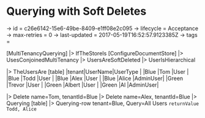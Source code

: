 # Querying with Soft Deletes

-> id = c26e6142-15e6-49be-8409-e1ff08e2c095
-> lifecycle = Acceptance
-> max-retries = 0
-> last-updated = 2017-05-19T16:52:57.9123385Z
-> tags = 

[MultiTenancyQuerying]
|> IfTheStoreIs
    [ConfigureDocumentStore]
    |> UsesConjoinedMultiTenancy
    |> UsersAreSoftDeleted
    |> UserIsHierarchical

|> TheUsersAre
    [table]
    |tenant|UserName|UserType |
    |Blue  |Tom     |User     |
    |Blue  |Todd    |User     |
    |Blue  |Alex    |User     |
    |Blue  |Alice   |AdminUser|
    |Green |Trevor  |User     |
    |Green |Albert  |User     |
    |Green |Al      |AdminUser|

|> Delete name=Tom, tenantId=Blue
|> Delete name=Alex, tenantId=Blue
|> Querying
    [table]
    |> Querying-row tenant=Blue, Query=All Users
    ``` returnValue
    Todd, Alice
    ```


~~~
